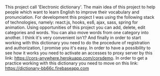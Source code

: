 This project call 'Electronic dictionary'. The main idea of this project to help people which want to learn English to improve their vocabulary and pronunciation. For development this project I was using the following stack of technologies, namely: react.js, hooks, es6, ajax, sass, spring for animation. Using opportunities of this project you can add, delete, edit categories and words. You can also move words from one category into another. I think it's very convenient isn't? And finally in order to start working with this dictionary you need to do the procedure of registration and authorization, I promise you it's easy. In order to have a possibility to see how it works you need to activate an accesses to proxy server by this link: https://cors-anywhere.herokuapp.com/corsdemo. In order to get a practice working with this dictionary you need to move on this link: https://dictionary-bb66c.firebaseapp.com
